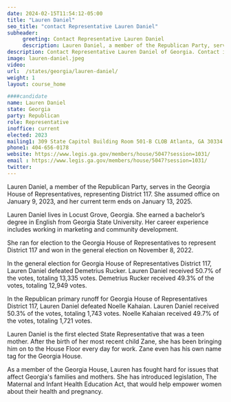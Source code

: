 ```yaml
---
date: 2024-02-15T11:54:12-05:00
title: "Lauren Daniel"
seo_title: "contact Representative Lauren Daniel"
subheader:
     greeting: Contact Representative Lauren Daniel
     description: Lauren Daniel, a member of the Republican Party, serves in the Georgia House of Representatives, representing District 117. She assumed office on January 9, 2023, and her current term ends on January 13, 2025.
description: Contact Representative Lauren Daniel of Georgia. Contact information for Lauren Daniel includes email address, phone number, and mailing address.
image: lauren-daniel.jpeg
video:
url:  /states/georgia/lauren-daniel/
weight: 1
layout: course_home

####candidate
name: Lauren Daniel
state: Georgia
party: Republican
role: Representative
inoffice: current
elected: 2023
mailing1: 309 State Capitol Building Room 501-B CLOB Atlanta, GA 30334
phone1: 404-656-0178
website: https://www.legis.ga.gov/members/house/5047?session=1031/
email : https://www.legis.ga.gov/members/house/5047?session=1031/
twitter:
---
```


Lauren Daniel, a member of the Republican Party, serves in the Georgia House of Representatives, representing District 117. She assumed office on January 9, 2023, and her current term ends on January 13, 2025.

Lauren Daniel lives in Locust Grove, Georgia. She earned a bachelor’s degree in English from Georgia State University. Her career experience includes working in marketing and community development.

She ran for election to the Georgia House of Representatives to represent District 117 and won in the general election on November 8, 2022.

In the general election for Georgia House of Representatives District 117, Lauren Daniel defeated Demetrius Rucker. Lauren Daniel received 50.7% of the votes, totaling 13,335 votes. Demetrius Rucker received 49.3% of the votes, totaling 12,949 votes.

In the Republican primary runoff for Georgia House of Representatives District 117, Lauren Daniel defeated Noelle Kahaian. Lauren Daniel received 50.3% of the votes, totaling 1,743 votes. Noelle Kahaian received 49.7% of the votes, totaling 1,721 votes.

Lauren Daniel is the first elected State Representative that was a teen mother. After the birth of her most recent child Zane, she has been bringing him on to the House Floor every day for work. Zane even has his own name tag for the Georgia House.

As a member of the Georgia House, Lauren has fought hard for issues that affect Georgia's families and mothers. She has introduced legislation, The Maternal and Infant Health Education Act, that would help empower women about their health and pregnancy.
